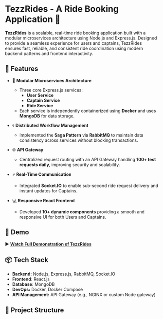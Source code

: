 # TezzRides - A Ride Booking Application 🚖

**TezzRides** is a scalable, real-time ride booking application built with a modular microservices architecture using Node.js and Express.js. Designed to provide a seamless experience for users and captains, TezzRides ensures fast, reliable, and consistent ride coordination using modern backend patterns and frontend interactivity.

## 🚀 Features

- 🔧 **Modular Microservices Architecture**
  - Three core Express.js services:
    - **User Service**
    - **Captain Service**
    - **Ride Service**
  - Each service is independently containerized using **Docker** and uses **MongoDB** for data storage.

- 🌀 **Distributed Workflow Management**
  - Implemented the **Saga Pattern** via **RabbitMQ** to maintain data consistency across services without blocking transactions.

- 🌐 **API Gateway**
  - Centralized request routing with an API Gateway handling **100+ test requests daily**, improving security and scalability.

- ⚡ **Real-Time Communication**
  - Integrated **Socket.IO** to enable sub-second ride request delivery and instant updates for Captains.

- 💻 **Responsive React Frontend**
  - Developed **10+ dynamic components** providing a smooth and responsive UI for both Users and Captains.

## 📸 Demo

▶️ **[Watch Full Demonstration of TezzRides](https://your-demo-link-here.com)**

## 📦 Tech Stack

- **Backend:** Node.js, Express.js, RabbitMQ, Socket.IO
- **Frontend:** React.js
- **Database:** MongoDB
- **DevOps:** Docker, Docker Compose
- **API Management:** API Gateway (e.g., NGINX or custom Node gateway)

## 📁 Project Structure

